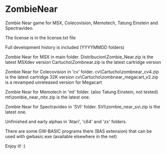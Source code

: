 # ZombieNear
Zombie Near game for MSX, Colecovision, Memotech, Tatung Einstein and Spectravideo.

The license is in the license.txt file

Full development history is included (YYYYMMDD folders)

Zombie Near for MSX in main folder.
   Distribucion\Zombie_Near.zip is the latest MSXdev version
   Cartucho\Zombnear.zip is the latest cartridge version

Zombie Near for Colecovision in 'cv' folder.
   cv\Cartucho\zombnear_cv4.zip is the latest cartridge 32K version
   cv\Cartucho\zombnear_megacart_v2.zip is a revamped unreleased version for Megacart

Zombie Near for Memotech in 'mt' folder. (also Tatung Einstein, not tested)
   mt\zombie_near_mtx.zip is the latest one.

Zombie Near for Spectravideo in 'SVI' folder.
   SVI\zombie_near_svi.zip is the latest one.

Unfinished and early alphas in 'Atari', 'c64' and 'zx' folders.

There are some GW-BASIC programs there (BAS extension) that can be used with
gwbasic.exe (available elsewhere in the net)

Enjoy it! :)

